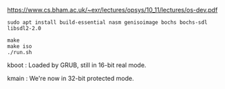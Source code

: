 https://www.cs.bham.ac.uk/~exr/lectures/opsys/10_11/lectures/os-dev.pdf

```
sudo apt install build-essential nasm genisoimage bochs bochs-sdl libsdl2-2.0
```

```
make
make iso
./run.sh
```

kboot : Loaded by GRUB, still in 16-bit real mode.

kmain : We're now in 32-bit protected mode.
